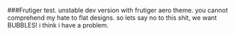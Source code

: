 ###Frutiger test. unstable dev version with frutiger aero theme. you cannot comprehend my hate to flat designs. so lets say no to this shit, we want BUBBLES! i think i have a problem.
